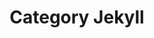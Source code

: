 ---
layout: category
title: "Category Jekyll"
category: jekyll
permalink: '/devs/category/jekyll'
---